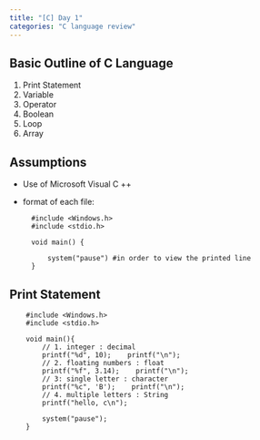 ```yaml
---
title: "[C] Day 1"
categories: "C language review"
---
```


## Basic Outline of C Language
1. Print Statement
2. Variable
3. Operator
4. Boolean
5. Loop
6. Array

## Assumptions
- Use of Microsoft Visual C ++

- format of each file:

    	#include <Windows.h>
    	#include <stdio.h>

    	void main() {
        
    		system("pause")	#in order to view the printed line
    	}

## Print Statement
		#include <Windows.h>
		#include <stdio.h>

        void main(){
            // 1. integer : decimal
            printf("%d", 10);    printf("\n");
            // 2. floating numbers : float
            printf("%f", 3.14);    printf("\n");
            // 3: single letter : character
            printf("%c", 'B');    printf("\n");
            // 4. multiple letters : String
            printf("hello, c\n");

            system("pause");
        }